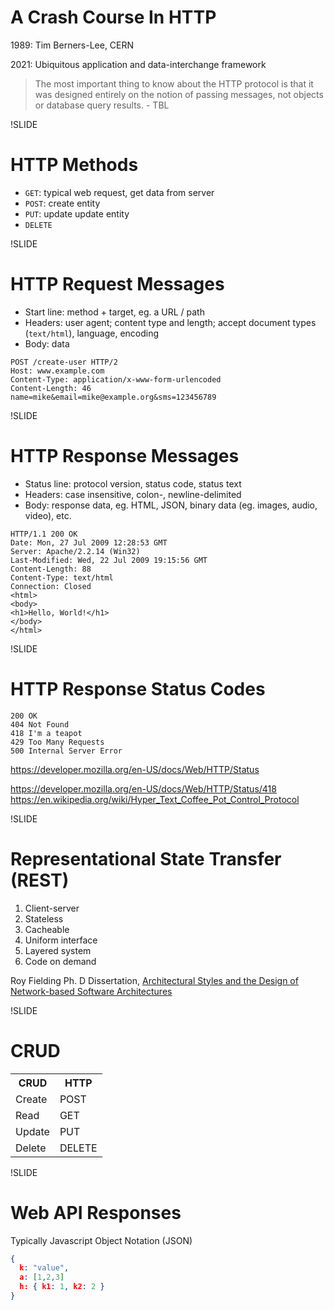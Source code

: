 # A Crash Course In HTTP

1989: Tim Berners-Lee, CERN 

2021: Ubiquitous application and data-interchange framework

> The most important thing to know about the HTTP protocol is that it was designed entirely on the notion of passing messages, not objects or database query results. - TBL

!SLIDE

# HTTP Methods

- `GET`: typical web request, get data from server
- `POST`: create entity
- `PUT`: update update entity
- `DELETE`

!SLIDE

# HTTP Request Messages

- Start line: method + target, eg. a URL / path
- Headers: user agent; content type and length; accept document types (`text/html`), language, encoding
- Body: data

```
POST /create-user HTTP/2
Host: www.example.com
Content-Type: application/x-www-form-urlencoded
Content-Length: 46
name=mike&email=mike@example.org&sms=123456789
```

!SLIDE

# HTTP Response Messages

- Status line: protocol version, status code, status text
- Headers: case insensitive, colon-, newline-delimited
- Body: response data, eg. HTML, JSON, binary data (eg. images, audio, video), etc.

```
HTTP/1.1 200 OK
Date: Mon, 27 Jul 2009 12:28:53 GMT
Server: Apache/2.2.14 (Win32)
Last-Modified: Wed, 22 Jul 2009 19:15:56 GMT
Content-Length: 88
Content-Type: text/html
Connection: Closed
<html>
<body>
<h1>Hello, World!</h1>
</body>
</html>
```

!SLIDE

# HTTP Response Status Codes

```plaintext
200 OK
404 Not Found
418 I'm a teapot
429 Too Many Requests
500 Internal Server Error
```

https://developer.mozilla.org/en-US/docs/Web/HTTP/Status

https://developer.mozilla.org/en-US/docs/Web/HTTP/Status/418
https://en.wikipedia.org/wiki/Hyper_Text_Coffee_Pot_Control_Protocol

!SLIDE

# Representational State Transfer (REST)

1. Client-server
2. Stateless
3. Cacheable
4. Uniform interface
5. Layered system
6. Code on demand

Roy Fielding Ph. D Dissertation, [Architectural Styles and the Design of Network-based Software Architectures](https://www.ics.uci.edu/~fielding/pubs/dissertation/top.htm)

!SLIDE

# CRUD

<table>
<tr><th>
CRUD
</th>
<th>
HTTP
</th></tr>

<tr><td>
Create
</td><td>
POST
</td></tr>

<tr><td>
Read
</td><td>
GET
</td></tr>

<tr><td>
Update
</td><td>
PUT
</td></tr>

<tr><td>
Delete
</td><td>
DELETE
</td></tr>

</table>

!SLIDE

# Web API Responses

Typically Javascript Object Notation (JSON)

```json
{
  k: "value",
  a: [1,2,3]
  h: { k1: 1, k2: 2 }
}
```
